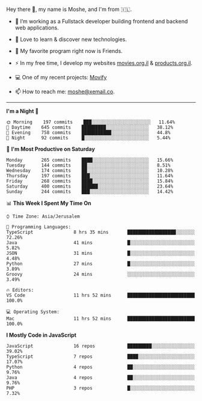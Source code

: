 Hey there 👋, my name is Moshe, and I'm from 🇮🇱.

- :telescope: I’m working as a Fullstack developer building frontend and backend web applications.

- :seedling: Love to learn & discover new technologies.

- 🍿 My favorite program right now is Friends.

- :zap: In my free time, I develop my websites [movies.org.il](https://movies.org.il) & [products.org.il](https://products.org.il).

- 💻 One of my recent projects: [Movify](https://github.com/jewishmoses/movify)

- :mailbox: How to reach me: moshe@xemail.co.

<hr/>

<!--START_SECTION:waka-->
**I'm a Night 🦉** 

```text
🌞 Morning    197 commits    ███░░░░░░░░░░░░░░░░░░░░░░   11.64% 
🌆 Daytime    645 commits    █████████░░░░░░░░░░░░░░░░   38.12% 
🌃 Evening    758 commits    ███████████░░░░░░░░░░░░░░   44.8% 
🌙 Night      92 commits     █░░░░░░░░░░░░░░░░░░░░░░░░   5.44%

```
📅 **I'm Most Productive on Saturday** 

```text
Monday       265 commits    ████░░░░░░░░░░░░░░░░░░░░░   15.66% 
Tuesday      144 commits    ██░░░░░░░░░░░░░░░░░░░░░░░   8.51% 
Wednesday    174 commits    ██░░░░░░░░░░░░░░░░░░░░░░░   10.28% 
Thursday     197 commits    ███░░░░░░░░░░░░░░░░░░░░░░   11.64% 
Friday       268 commits    ████░░░░░░░░░░░░░░░░░░░░░   15.84% 
Saturday     400 commits    ██████░░░░░░░░░░░░░░░░░░░   23.64% 
Sunday       244 commits    ███░░░░░░░░░░░░░░░░░░░░░░   14.42%

```


📊 **This Week I Spent My Time On** 

```text
⌚︎ Time Zone: Asia/Jerusalem

💬 Programming Languages: 
TypeScript               8 hrs 35 mins       ██████████████████░░░░░░░   72.26% 
Java                     41 mins             █░░░░░░░░░░░░░░░░░░░░░░░░   5.82% 
JSON                     31 mins             █░░░░░░░░░░░░░░░░░░░░░░░░   4.48% 
Python                   27 mins             █░░░░░░░░░░░░░░░░░░░░░░░░   3.89% 
Groovy                   24 mins             ░░░░░░░░░░░░░░░░░░░░░░░░░   3.49%

🔥 Editors: 
VS Code                  11 hrs 52 mins      █████████████████████████   100.0%

💻 Operating System: 
Mac                      11 hrs 52 mins      █████████████████████████   100.0%

```

**I Mostly Code in JavaScript** 

```text
JavaScript               16 repos            █████████░░░░░░░░░░░░░░░░   39.02% 
TypeScript               7 repos             ████░░░░░░░░░░░░░░░░░░░░░   17.07% 
Python                   4 repos             ██░░░░░░░░░░░░░░░░░░░░░░░   9.76% 
Java                     4 repos             ██░░░░░░░░░░░░░░░░░░░░░░░   9.76% 
PHP                      3 repos             █░░░░░░░░░░░░░░░░░░░░░░░░   7.32%

```



<!--END_SECTION:waka-->
